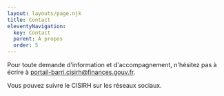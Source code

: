 ```yaml
---
layout: layouts/page.njk
title: Contact
eleventyNavigation:
  key: Contact
  parent: À propos
  order: 5
---
```



Pour toute demande d'information et d'accompagnement, n'hésitez pas à écrire à <portail-barri.cisirh@finances.gouv.fr>.

Vous pouvez suivre le CISIRH sur les réseaux sociaux.
